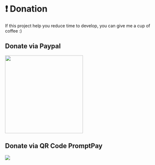 # ❗ Donation
If this project help you reduce time to develop, you can give me a cup of coffee :)
<p align="center">
  <h2>Donate via Paypal</h2>
  <a href="https://www.paypal.com/paypalme/misterkrittin"><img width="256" height="256" src="https://www.julianmills.co.uk/wp-content/uploads/2021/02/icon-256x256-1.png"></a>
</p>
<p align="center">
  <h2>Donate via QR Code PromptPay</h2>
  <img src="https://scontent.fhdy4-1.fna.fbcdn.net/v/t1.15752-9/249843673_3189879934576094_7471854236781608877_n.png?_nc_cat=107&ccb=1-5&_nc_sid=ae9488&_nc_ohc=8hP6XYr0-s4AX-tZIwR&_nc_ht=scontent.fhdy4-1.fna&oh=e4a2097be47d804e597d1ef7666f69bb&oe=61A2FF3A">
</p>
